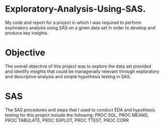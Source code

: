 # Exploratory-Analysis-Using-SAS.
My code and report for a project in which I was required to perform exploratory analysis using SAS on a given data set in order to develop and produce key insights.

# Objective
The overall objective of this project was to explore the data set provided and identify insights that could be managerially relevant through exploratory and descriptive analysis and simple hypothesis testing in SAS. 

# SAS 
The SAS procedures and steps that I used to conduct EDA and hypothesis testing for this project include the following: 
PROC SQL,
PROC MEANS,
PROC TABULATE, 
PROC SGPLOT, 
PROC TTEST, 
PROC CORR
